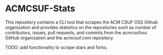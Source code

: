 # ACMCSUF-Stats
This repository contains a CLI tool that scrapes the ACM CSUF OSS Github organization and provides statistics on the repositories such as number of contributors, issues, pull requests, and commits from the acmcsufoss GitHub organization and the acmcsuf.com repository.

TODO: add functionality to scrape stars and forks.